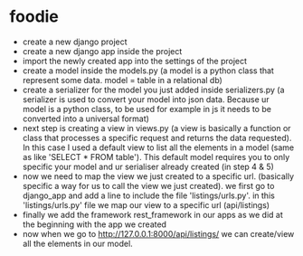 # foodie

- create a new django project
- create a new django app inside the project
- import the newly created app into the settings of the project
- create a model inside the models.py (a model is a python class that represent some data. model = table in a relational db)
- create a serializer for the model you just added inside serializers.py (a serializer is used to convert your model into json data. Because ur model is a python class, to be used for example in js it needs to be converted into a universal format)
- next step is creating a view in views.py (a view is basically a function or class that processes a specific request and returns the data requested). In this case I used a default view to list all the elements in a model (same as like 'SELECT * FROM table'). This default model requires you to only specific your model and ur serialiser already created (in step 4 & 5)
- now we need to map the view we just created to a specific url. (basically specific a way for us to call the view we just created). we first go to django_app and add a line to include the file 'listings/urls.py'. in this 'listings/urls.py' file we map our view to a specific url (api/listings)
- finally we add the framework rest_framework in our apps as we did at the beginning with the app we created
- now when we go to http://127.0.0.1:8000/api/listings/ we can create/view all the elements in our model.

